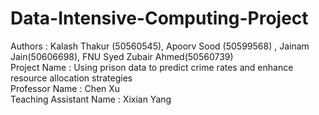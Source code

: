 # Data-Intensive-Computing-Project

Authors : Kalash Thakur (50560545), Apoorv Sood (50599568) , Jainam Jain(50606698), FNU Syed Zubair Ahmed(50560739) <br>
Project Name : Using prison data to predict crime rates and enhance resource allocation strategies<br>
Professor Name : Chen Xu<br>
Teaching Assistant Name : Xixian Yang<br>
